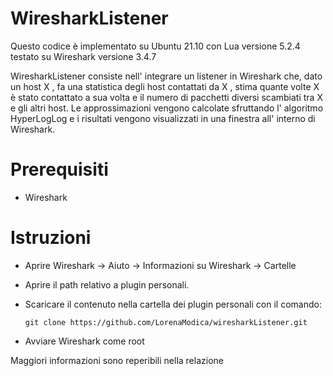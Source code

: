 # WiresharkListener
Questo codice è implementato su Ubuntu 21.10 con Lua versione 5.2.4 testato su Wireshark versione 3.4.7 

WiresharkListener consiste nell' integrare un listener in Wireshark che, dato un host X , fa una statistica degli host contattati da X , stima quante volte X è stato contattato a sua volta e il numero di pacchetti diversi scambiati tra X e gli altri host.
Le approssimazioni vengono calcolate sfruttando l' algoritmo HyperLogLog e i risultati vengono visualizzati in una finestra all' interno di Wireshark.

# Prerequisiti

* Wireshark

# Istruzioni

* Aprire Wireshark -> Aiuto -> Informazioni su Wireshark -> Cartelle
* Aprire il path relativo a plugin personali.
* Scaricare il contenuto nella cartella dei plugin personali con il comando: 
  
  ```
  git clone https://github.com/LorenaModica/wiresharkListener.git
  
  ```
* Avviare Wireshark come root

Maggiori informazioni sono reperibili nella relazione


